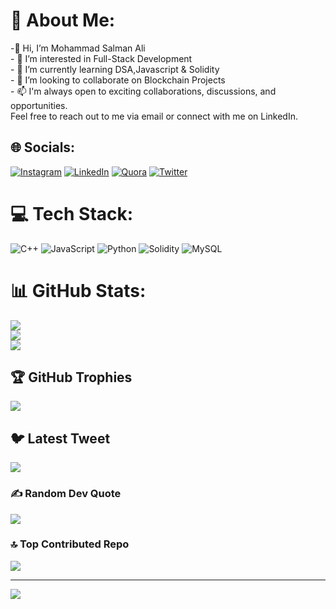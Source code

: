 # 💫 About Me:
-👋 Hi, I’m Mohammad Salman Ali<br>- 👀 I’m interested in Full-Stack Development<br>- 🌱 I’m currently learning DSA,Javascript & Solidity<br>- 💞️ I’m looking to collaborate on Blockchain Projects<br>- 📫 I'm always open to exciting collaborations, discussions, and opportunities. <br>Feel free to reach out to me via email or connect with me on LinkedIn.


## 🌐 Socials:
[![Instagram](https://img.shields.io/badge/Instagram-%23E4405F.svg?logo=Instagram&logoColor=white)](https://instagram.com/salmanx__x) [![LinkedIn](https://img.shields.io/badge/LinkedIn-%230077B5.svg?logo=linkedin&logoColor=white)](https://linkedin.com/in/mohdsalmanali) [![Quora](https://img.shields.io/badge/Quora-%23B92B27.svg?logo=Quora&logoColor=white)](https://quora.com/profile/Mohammad-Salman-Ali-7) [![Twitter](https://img.shields.io/badge/Twitter-%231DA1F2.svg?logo=Twitter&logoColor=white)](https://twitter.com/salmanx__x) 

# 💻 Tech Stack:
![C++](https://img.shields.io/badge/c++-%2300599C.svg?style=flat&logo=c%2B%2B&logoColor=white) ![JavaScript](https://img.shields.io/badge/javascript-%23323330.svg?style=flat&logo=javascript&logoColor=%23F7DF1E) ![Python](https://img.shields.io/badge/python-3670A0?style=flat&logo=python&logoColor=ffdd54) ![Solidity](https://img.shields.io/badge/Solidity-%23363636.svg?style=flat&logo=solidity&logoColor=white) ![MySQL](https://img.shields.io/badge/mysql-%2300f.svg?style=flat&logo=mysql&logoColor=white)
# 📊 GitHub Stats:
![](https://github-readme-stats.vercel.app/api?username=mo-salman-ali&theme=radical&hide_border=false&include_all_commits=true&count_private=false)<br/>
![](https://github-readme-streak-stats.herokuapp.com/?user=mo-salman-ali&theme=radical&hide_border=false)<br/>
![](https://github-readme-stats.vercel.app/api/top-langs/?username=mo-salman-ali&theme=radical&hide_border=false&include_all_commits=true&count_private=false&layout=compact)

## 🏆 GitHub Trophies
![](https://github-profile-trophy.vercel.app/?username=mo-salman-ali&theme=tokyonight&no-frame=false&no-bg=false&margin-w=4)

## 🐦 Latest Tweet
[![](https://gtce.itsvg.in/api?username=salmanx__x)](https://github.com/VishwaGauravIn/github-twitter-card-embed)

### ✍️ Random Dev Quote
![](https://quotes-github-readme.vercel.app/api?type=horizontal&theme=radical)

### 🔝 Top Contributed Repo
![](https://github-contributor-stats.vercel.app/api?username=mo-salman-ali&limit=5&theme=dark&combine_all_yearly_contributions=true)

---
[![](https://visitcount.itsvg.in/api?id=mo-salman-ali&icon=0&color=1)](https://visitcount.itsvg.in)

<!-- Proudly created with GPRM ( https://gprm.itsvg.in ) -->
